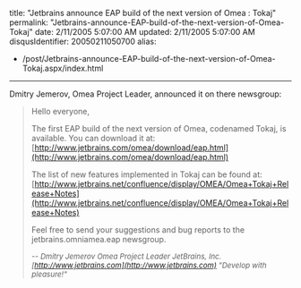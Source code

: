 title: "Jetbrains announce EAP build of the next version of Omea : Tokaj"
permalink: "Jetbrains-announce-EAP-build-of-the-next-version-of-Omea-Tokaj"
date: 2/11/2005 5:07:00 AM
updated: 2/11/2005 5:07:00 AM
disqusIdentifier: 20050211050700
alias:
 - /post/Jetbrains-announce-EAP-build-of-the-next-version-of-Omea-Tokaj.aspx/index.html
---



Dmitry Jemerov, Omea Project Leader, announced it on there 
newsgroup:
<!-- more -->

> Hello everyone,
> 
> The first EAP build of the next version of Omea, codenamed Tokaj, is 
  available.
> You can download it at:
> [http://www.jetbrains.com/omea/download/eap.html](http://www.jetbrains.com/omea/download/eap.html)
> 
> The list of new features implemented in Tokaj can be found at: [http://www.jetbrains.net/confluence/display/OMEA/Omea+Tokaj+Release+Notes](http://www.jetbrains.net/confluence/display/OMEA/Omea+Tokaj+Release+Notes)
> 
> Feel free to send your suggestions and bug reports to the 
  jetbrains.omniamea.eap newsgroup.
> 
> *<font size="2"><span class="sig">-- </span>
> <span class="sig">Dmitry 
  Jemerov</span>
> <span class="sig">Omea Project Leader</span>
> <span class="sig">JetBrains, Inc.</span>
> <span class="sig">[http://www.jetbrains.com](http://www.jetbrains.com)</span>
> <span class="sig">"Develop with 
pleasure!"</span></font>*
